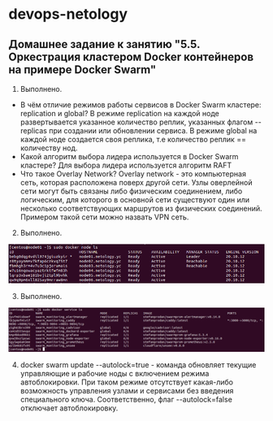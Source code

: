 # devops-netology

## Домашнее задание к занятию "5.5. Оркестрация кластером Docker контейнеров на примере Docker Swarm"


1) Выполнено.
* В чём отличие режимов работы сервисов в Docker Swarm кластере: replication и global?
В режиме replication на каждой ноде развертывается указанное количество реплик, указанных флагом --replicas при создании или обновлении сервиса. В режиме global на каждой ноде создается своя реплика, т.е количество реплик == количеству нод.
* Какой алгоритм выбора лидера используется в Docker Swarm кластере?
Для выбора лидера используется алгоритм RAFT
* Что такое Overlay Network?
Overlay network - это компьютерная сеть, которая расположена поверх другой сети. Узлы оверлейной сети могут быть связаны либо физическим соединением, либо логическим, для которого в основной сети существуют один или несколько соответствующих маршрутов из физических соединений. Примером такой сети можно назвать VPN сеть.

2) Выполнено.

![nodes](./img/nodes.png)

3) Выполнено.

![cluster](./img/cluster.png)

4) docker swarm update --autolock=true - команда обновляет текущие управляющие и рабочие ноды с включением режима автоблокировки. 
При таком режиме отсутствует какая-либо возможность управления узлами и сервисами без введения специального ключа. Соответственно, флаг --autolock=false отключает автоблокировку.